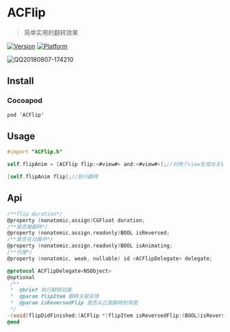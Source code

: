# ACFlip
> 简单实用的翻转效果

[![Version](https://img.shields.io/cocoapods/v/ACFlip.svg?style=flat)](http://cocoadocs.org/docsets/ACFlip)
[![Platform](https://img.shields.io/badge/platform-iOS%208%2B-blue.svg?style=flat)](http://cocoadocs.org/docsets/ACFlip)

![QQ20180807-174210](https://ws1.sinaimg.cn/large/0069RVTdgy1fu1a2rsonzg30610bnquq.gif)

## Install

### Cocoapod

```objective-c
pod 'ACFlip'
```

## Usage

```objective-c
#import "ACFlip.h"

self.flipAnim = [ACFlip flip:<#view#> and:<#view#>];//对两个view生成出关联实体ACFlip

[self.flipAnim flip];//执行翻转
```

## Api

```objective-c
/**flip duration*/
@property (nonatomic,assign)CGFloat duration;
/**是否被翻转*/
@property (nonatomic,assign,readonly)BOOL isReversed;
/**是否在动画中*/
@property (nonatomic,assign,readonly)BOOL isAnimating;
/**代理*/
@property (nonatomic, weak, nullable) id <ACFlipDelegate> delegate;
```



```objective-c
@protocol ACFlipDelegate<NSObject>
@optional
 /**
 *  @brief 执行翻转动画
 *  @param flipItem 翻转关联实体
 *  @param isReversedFlip 是否从正面翻转到背面
 */
-(void)flipDidFinished:(ACFlip *)flipItem isReversedFlip:(BOOL)isReversedFlip;
@end
```

